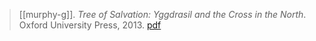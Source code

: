 > [[murphy-g]]. *Tree of Salvation: Yggdrasil and the Cross in the North*. Oxford University Press, 2013. [pdf](a/g-murphy2013.pdf)